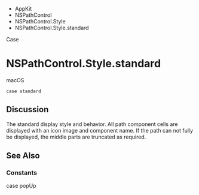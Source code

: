 

- AppKit
- NSPathControl
- NSPathControl.Style
-  NSPathControl.Style.standard 

Case

# NSPathControl.Style.standard

macOS

``` source
case standard
```

## Discussion

The standard display style and behavior. All path component cells are displayed with an icon image and component name. If the path can not fully be displayed, the middle parts are truncated as required.

## See Also

### Constants

case popUp

